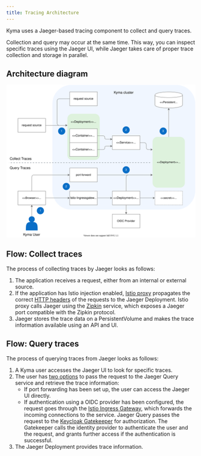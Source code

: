 ```yaml
---
title: Tracing Architecture
---
```


Kyma uses a Jaeger-based tracing component to collect and query traces.

Collection and query may occur at the same time. This way, you can inspect specific traces using the Jaeger UI, while Jaeger takes care of proper trace collection and storage in parallel.

## Architecture diagram

![Tracing architecture](./assets/obsv-tracing-architecture.svg)

## Flow: Collect traces

The process of collecting traces by Jaeger looks as follows:

1. The application receives a request, either from an internal or external source.
2. If the application has Istio injection enabled, [Istio proxy](https://github.com/istio/proxy) propagates the correct [HTTP headers](docs/05-technical-reference/other-tracing-envoy-http-headers.md) of the requests to the Jaeger Deployment. Istio proxy calls Jaeger using the [Zipkin](https://zipkin.io/) service, which exposes a Jaeger port compatible with the Zipkin protocol.  
3. Jaeger stores the trace data on a PersistentVolume and makes the trace information available using an API and UI.

## Flow: Query traces

The process of querying traces from Jaeger looks as follows:

1. A Kyma user accesses the Jaeger UI to look for specific traces.
2. The user has [two options](../../04-operation-guides/operations/obsv-02-access-expose-kiali-grafana.md) to pass the request to the Jaeger Query service and retrieve the trace information:
   - If port forwarding has been set up, the user can access the Jaeger UI directly.
   - If authentication using a OIDC provider has been configured, the request goes through the [Istio Ingress Gateway](TO_DO), which forwards the incoming connections to the service. Jaeger Query passes the request to the [Keycloak Gatekeeper](https://github.com/keycloak/keycloak-gatekeeper) for authorization. The Gatekeeper calls the identity provider to authenticate the user and the request, and grants further access if the authentication is successful.
3. The Jaeger Deployment provides trace information.
